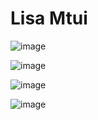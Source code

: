 # Lisa Mtui
![image](https://github.com/lmtui/ECE444-F2023-Assignment1/assets/99363546/cd22dff3-a8f2-4bdf-a61b-4cc43b3dc4e3)

![image](https://github.com/lmtui/ECE444-F2023-Assignment1/assets/99363546/4f1b12a8-ab64-4151-832a-8575ce393729)

![image](https://github.com/lmtui/ECE444-F2023-Assignment1/assets/99363546/7b67b152-c1cb-4c7f-a4cb-08b84ccfe7af)

![image](https://github.com/lmtui/ECE444-F2023-Assignment1/assets/99363546/295de307-c3f5-43e0-bffa-348ac23fdb43)

